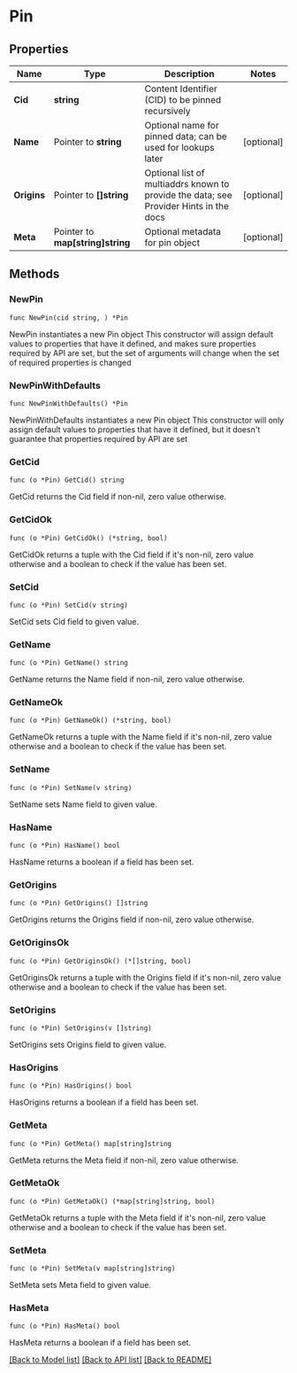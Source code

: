 # Pin

## Properties

Name | Type | Description | Notes
------------ | ------------- | ------------- | -------------
**Cid** | **string** | Content Identifier (CID) to be pinned recursively | 
**Name** | Pointer to **string** | Optional name for pinned data; can be used for lookups later | [optional] 
**Origins** | Pointer to **[]string** | Optional list of multiaddrs known to provide the data; see Provider Hints in the docs | [optional] 
**Meta** | Pointer to **map[string]string** | Optional metadata for pin object | [optional] 

## Methods

### NewPin

`func NewPin(cid string, ) *Pin`

NewPin instantiates a new Pin object
This constructor will assign default values to properties that have it defined,
and makes sure properties required by API are set, but the set of arguments
will change when the set of required properties is changed

### NewPinWithDefaults

`func NewPinWithDefaults() *Pin`

NewPinWithDefaults instantiates a new Pin object
This constructor will only assign default values to properties that have it defined,
but it doesn't guarantee that properties required by API are set

### GetCid

`func (o *Pin) GetCid() string`

GetCid returns the Cid field if non-nil, zero value otherwise.

### GetCidOk

`func (o *Pin) GetCidOk() (*string, bool)`

GetCidOk returns a tuple with the Cid field if it's non-nil, zero value otherwise
and a boolean to check if the value has been set.

### SetCid

`func (o *Pin) SetCid(v string)`

SetCid sets Cid field to given value.


### GetName

`func (o *Pin) GetName() string`

GetName returns the Name field if non-nil, zero value otherwise.

### GetNameOk

`func (o *Pin) GetNameOk() (*string, bool)`

GetNameOk returns a tuple with the Name field if it's non-nil, zero value otherwise
and a boolean to check if the value has been set.

### SetName

`func (o *Pin) SetName(v string)`

SetName sets Name field to given value.

### HasName

`func (o *Pin) HasName() bool`

HasName returns a boolean if a field has been set.

### GetOrigins

`func (o *Pin) GetOrigins() []string`

GetOrigins returns the Origins field if non-nil, zero value otherwise.

### GetOriginsOk

`func (o *Pin) GetOriginsOk() (*[]string, bool)`

GetOriginsOk returns a tuple with the Origins field if it's non-nil, zero value otherwise
and a boolean to check if the value has been set.

### SetOrigins

`func (o *Pin) SetOrigins(v []string)`

SetOrigins sets Origins field to given value.

### HasOrigins

`func (o *Pin) HasOrigins() bool`

HasOrigins returns a boolean if a field has been set.

### GetMeta

`func (o *Pin) GetMeta() map[string]string`

GetMeta returns the Meta field if non-nil, zero value otherwise.

### GetMetaOk

`func (o *Pin) GetMetaOk() (*map[string]string, bool)`

GetMetaOk returns a tuple with the Meta field if it's non-nil, zero value otherwise
and a boolean to check if the value has been set.

### SetMeta

`func (o *Pin) SetMeta(v map[string]string)`

SetMeta sets Meta field to given value.

### HasMeta

`func (o *Pin) HasMeta() bool`

HasMeta returns a boolean if a field has been set.


[[Back to Model list]](../README.md#documentation-for-models) [[Back to API list]](../README.md#documentation-for-api-endpoints) [[Back to README]](../README.md)


